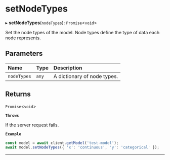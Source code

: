 # setNodeTypes


▸ **setNodeTypes**(`nodeTypes`): `Promise`\<`void`\>

Set the node types of the model.
Node types define the type of data each node represents.

## Parameters

| Name | Type | Description |
| :------ | :------ | :------ |
| `nodeTypes` | `any` | A dictionary of node types. |

## Returns

`Promise`\<`void`\>

**`Throws`**

If the server request fails.

**`Example`**

```typescript
const model = await client.getModel('test-model');
await model.setNodeTypes({ 'x': 'continuous', 'y': 'categorical' });
```

___

